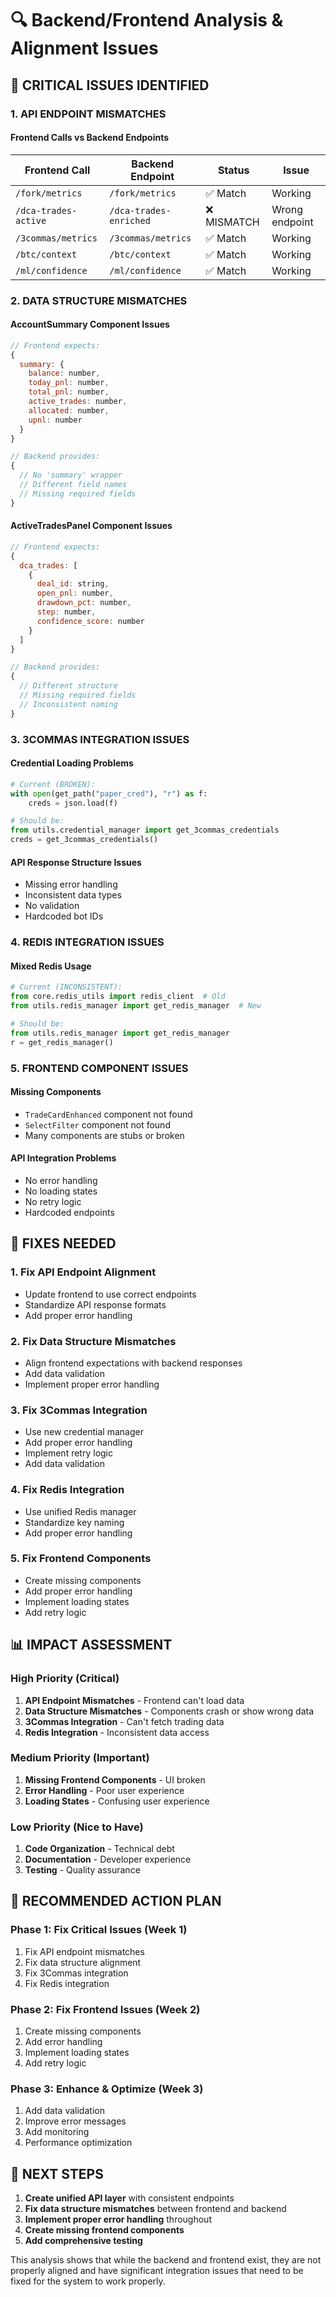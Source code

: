 # 🔍 Backend/Frontend Analysis & Alignment Issues

## 🚨 **CRITICAL ISSUES IDENTIFIED**

### **1. API ENDPOINT MISMATCHES**

#### **Frontend Calls vs Backend Endpoints**
| Frontend Call | Backend Endpoint | Status | Issue |
|---------------|------------------|--------|-------|
| `/fork/metrics` | `/fork/metrics` | ✅ Match | Working |
| `/dca-trades-active` | `/dca-trades-enriched` | ❌ MISMATCH | Wrong endpoint |
| `/3commas/metrics` | `/3commas/metrics` | ✅ Match | Working |
| `/btc/context` | `/btc/context` | ✅ Match | Working |
| `/ml/confidence` | `/ml/confidence` | ✅ Match | Working |

### **2. DATA STRUCTURE MISMATCHES**

#### **AccountSummary Component Issues**
```javascript
// Frontend expects:
{
  summary: {
    balance: number,
    today_pnl: number,
    total_pnl: number,
    active_trades: number,
    allocated: number,
    upnl: number
  }
}

// Backend provides:
{
  // No 'summary' wrapper
  // Different field names
  // Missing required fields
}
```

#### **ActiveTradesPanel Component Issues**
```javascript
// Frontend expects:
{
  dca_trades: [
    {
      deal_id: string,
      open_pnl: number,
      drawdown_pct: number,
      step: number,
      confidence_score: number
    }
  ]
}

// Backend provides:
{
  // Different structure
  // Missing required fields
  // Inconsistent naming
}
```

### **3. 3COMMAS INTEGRATION ISSUES**

#### **Credential Loading Problems**
```python
# Current (BROKEN):
with open(get_path("paper_cred"), "r") as f:
    creds = json.load(f)

# Should be:
from utils.credential_manager import get_3commas_credentials
creds = get_3commas_credentials()
```

#### **API Response Structure Issues**
- Missing error handling
- Inconsistent data types
- No validation
- Hardcoded bot IDs

### **4. REDIS INTEGRATION ISSUES**

#### **Mixed Redis Usage**
```python
# Current (INCONSISTENT):
from core.redis_utils import redis_client  # Old
from utils.redis_manager import get_redis_manager  # New

# Should be:
from utils.redis_manager import get_redis_manager
r = get_redis_manager()
```

### **5. FRONTEND COMPONENT ISSUES**

#### **Missing Components**
- `TradeCardEnhanced` component not found
- `SelectFilter` component not found
- Many components are stubs or broken

#### **API Integration Problems**
- No error handling
- No loading states
- No retry logic
- Hardcoded endpoints

## 🔧 **FIXES NEEDED**

### **1. Fix API Endpoint Alignment**
- Update frontend to use correct endpoints
- Standardize API response formats
- Add proper error handling

### **2. Fix Data Structure Mismatches**
- Align frontend expectations with backend responses
- Add data validation
- Implement proper error handling

### **3. Fix 3Commas Integration**
- Use new credential manager
- Add proper error handling
- Implement retry logic
- Add data validation

### **4. Fix Redis Integration**
- Use unified Redis manager
- Standardize key naming
- Add proper error handling

### **5. Fix Frontend Components**
- Create missing components
- Add proper error handling
- Implement loading states
- Add retry logic

## 📊 **IMPACT ASSESSMENT**

### **High Priority (Critical)**
1. **API Endpoint Mismatches** - Frontend can't load data
2. **Data Structure Mismatches** - Components crash or show wrong data
3. **3Commas Integration** - Can't fetch trading data
4. **Redis Integration** - Inconsistent data access

### **Medium Priority (Important)**
1. **Missing Frontend Components** - UI broken
2. **Error Handling** - Poor user experience
3. **Loading States** - Confusing user experience

### **Low Priority (Nice to Have)**
1. **Code Organization** - Technical debt
2. **Documentation** - Developer experience
3. **Testing** - Quality assurance

## 🎯 **RECOMMENDED ACTION PLAN**

### **Phase 1: Fix Critical Issues (Week 1)**
1. Fix API endpoint mismatches
2. Fix data structure alignment
3. Fix 3Commas integration
4. Fix Redis integration

### **Phase 2: Fix Frontend Issues (Week 2)**
1. Create missing components
2. Add error handling
3. Implement loading states
4. Add retry logic

### **Phase 3: Enhance & Optimize (Week 3)**
1. Add data validation
2. Improve error messages
3. Add monitoring
4. Performance optimization

## 🚀 **NEXT STEPS**

1. **Create unified API layer** with consistent endpoints
2. **Fix data structure mismatches** between frontend and backend
3. **Implement proper error handling** throughout
4. **Create missing frontend components**
5. **Add comprehensive testing**

This analysis shows that while the backend and frontend exist, they are not properly aligned and have significant integration issues that need to be fixed for the system to work properly.
